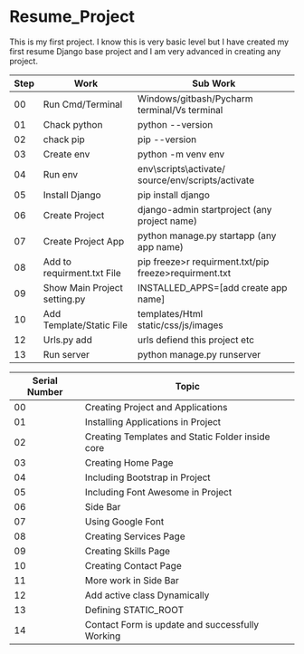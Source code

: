 # Resume_Project
This is my first project. I know this is very basic level but I have created my first resume Django base project and I am very advanced in creating any project.

|Step|Work|Sub Work|
|-|-|-|
|00|Run Cmd/Terminal|Windows/gitbash/Pycharm terminal/Vs terminal|
|01|Chack python|python --version|
|02|chack pip|pip --version|
|03|Create env|python -m venv env|
|04|Run env|env\scripts\activate/ source/env/scripts/activate|
|05|Install Django|pip install django|
|06|Create Project|django-admin startproject (any project name)|
|07|Create Project App|python manage.py startapp (any app name)|
|08|Add to requirment.txt File|pip freeze>r requirment.txt/pip freeze>requirment.txt|
|09|Show Main Project setting.py|INSTALLED_APPS=[add create app name]|
|10|Add Template/Static File|templates/Html  static/css/js/images|
|12|Urls.py add |urls defiend this project etc|
|13|Run server|python manage.py runserver|

|Serial Number|Topic|
|-|-|
|00|Creating Project and Applications|
|01|Installing Applications in Project|
|02|Creating Templates and Static Folder inside core|
|03|Creating Home Page|
|04|Including Bootstrap in Project|
|05|Including Font Awesome in Project|
|06|Side Bar|
|07|Using Google Font|
|08|Creating Services Page|
|09|Creating Skills Page|
|10|Creating Contact Page|
|11|More work in Side Bar|
|12|Add active class Dynamically|
|13|Defining STATIC_ROOT|
|14|Contact Form is update and successfully Working|
